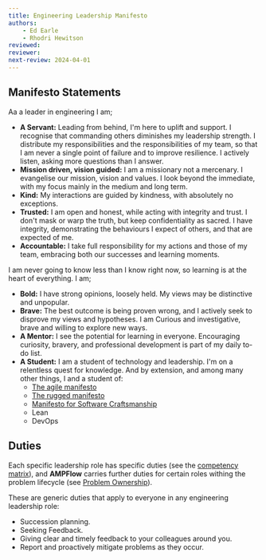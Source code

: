 ```yaml
---
title: Engineering Leadership Manifesto
authors: 
    - Ed Earle
    - Rhodri Hewitson
reviewed: 
reviewer:
next-review: 2024-04-01
---
```


## Manifesto Statements

Aa a leader in engineering I am;

- **A Servant:** Leading from behind, I'm here to uplift and support. I recognise that commanding others diminishes my leadership strength. I distribute my responsibilities and the responsibilities of my team, so that I am never a single point of failure and to improve resilience. I actively listen, asking more questions than I answer.
- **Mission driven, vision guided:** I am a missionary not a mercenary. I evangelise our mission, vision and values. I look beyond the immediate, with my focus mainly in the medium and long term.
- **Kind:** My interactions are guided by kindness, with absolutely no exceptions.
- **Trusted:** I am open and honest, while acting with integrity and trust. I don't mask or warp the truth, but keep confidentiality as sacred. I have integrity, demonstrating the behaviours I expect of others, and that are expected of me.
- **Accountable:** I take full responsibility for my actions and those of my team, embracing both our successes and learning moments.

I am never going to know less than I know right now, so learning is at the heart of everything. I am;

  - **Bold:** I have strong opinions, loosely held. My views may be distinctive and unpopular. 
  - **Brave:**  The best outcome is being proven wrong, and I actively seek to disprove my views and hypotheses. I am Curious and investigative, brave and willing to explore new ways.
  - **A Mentor:** I see the potential for learning in everyone. Encouraging curiosity, bravery, and professional development is part of my daily to-do list.
  - **A Student:** I am a student of technology and leadership. I'm on a relentless quest for knowledge. And by extension, and among many other things, I and a student of:
      - [The agile manifesto](https://agilemanifesto.org)
      - [The rugged manifesto](https://ruggedsoftware.org/)
      - [Manifesto for Software Craftsmanship](https://manifesto.softwarecraftsmanship.org/)
      - Lean
      - DevOps

## Duties

Each specific leadership role has specific duties (see the [competency matrix](/docs/Progression-Framework/engineering-progression-framework.md/#competency-matrix)), and **AMPFlow** carries further duties for certain roles withing the problem lifecycle (see [Problem Ownership](../Governance/Problem-Ownership.md)). 

These are generic duties that apply to everyone in any engineering leadership role: 

- Succession planning.
- Seeking Feedback.
- Giving clear and timely feedback to your colleagues around you.
- Report and proactively mitigate problems as they occur.
  